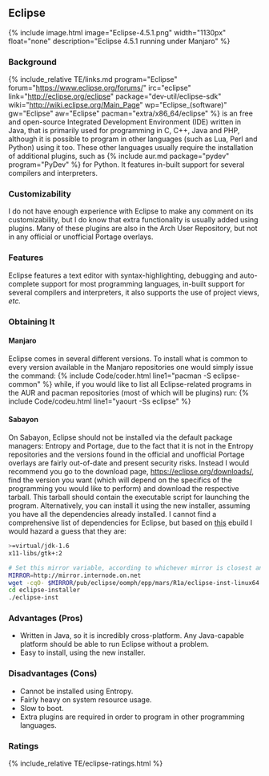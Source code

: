 ## Eclipse
{% include image.html image="Eclipse-4.5.1.png" width="1130px" float="none" description="Eclipse 4.5.1 running under Manjaro" %}

### Background
{% include_relative TE/links.md program="Eclipse" forum="https://www.eclipse.org/forums/" irc="eclipse" link="http://eclipse.org/eclipse" package="dev-util/eclipse-sdk" wiki="http://wiki.eclipse.org/Main_Page" wp="Eclipse_(software)" gw="Eclipse" aw="Eclipse" pacman="extra/x86_64/eclipse" %} is an free and open-source Integrated Development Environment (IDE) written in Java, that is primarily used for programming in C, C++, Java and PHP, although it is possible to program in other languages (such as Lua, Perl and Python) using it too. These other languages usually require the installation of additional plugins, such as {% include aur.md package="pydev" program="PyDev" %} for Python. It features in-built support for several compilers and interpreters.

### Customizability
I do not have enough experience with Eclipse to make any comment on its customizability, but I do know that extra functionality is usually added using plugins. Many of these plugins are also in the Arch User Repository, but not in any official or unofficial Portage overlays.

### Features
Eclipse features a text editor with syntax-highlighting, debugging and auto-complete support for most programming languages, in-built support for several compilers and interpreters, it also supports the use of project views, *etc.*

### Obtaining It
#### Manjaro
Eclipse comes in several different versions. To install what is common to every version available in the Manjaro repositories one would simply issue the command:
{% include Code/coder.html line1="pacman -S eclipse-common" %}
while, if you would like to list all Eclipse-related programs in the AUR and pacman repositories (most of which will be plugins) run:
{% include Code/codeu.html line1="yaourt -Ss eclipse" %}

#### Sabayon
On Sabayon, Eclipse should not be installed via the default package managers: Entropy and Portage, due to the fact that it is not in the Entropy repositories and the versions found in the official and unofficial Portage overlays are fairly out-of-date and present security risks. Instead I would recommend you go to the download page, https://eclipse.org/downloads/, find the version you want (which will depend on the specifics of the programming you would like to perform) and download the respective tarball. This tarball should contain the executable script for launching the program. Alternatively, you can install it using the new installer, assuming you have all the dependencies already installed. I cannot find a comprehensive list of dependencies for Eclipse, but based on [this](http://gpo.zugaina.org/AJAX/Ebuild/13519201/View) ebuild I would hazard a guess that they are:
```bash
>=virtual/jdk-1.6
x11-libs/gtk+:2
```

```bash
# Set this mirror variable, according to whichever mirror is closest and best for you
MIRROR=http://mirror.internode.on.net
wget -cqO- $MIRROR/pub/eclipse/oomph/epp/mars/R1a/eclipse-inst-linux64.tar.gz | tar -xz
cd eclipse-installer
./eclipse-inst
```

### Advantages (Pros)
* Written in Java, so it is incredibly cross-platform. Any Java-capable platform should be able to run Eclipse without a problem.
* Easy to install, using the new installer.

### Disadvantages (Cons)
* Cannot be installed using Entropy.
* Fairly heavy on system resource usage.
* Slow to boot.
* Extra plugins are required in order to program in other programming languages.

### Ratings
{% include_relative TE/eclipse-ratings.html %}

